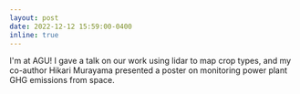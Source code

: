 ```yaml
---
layout: post
date: 2022-12-12 15:59:00-0400
inline: true
---
```


I'm at AGU! I gave a talk on our work using lidar to map crop types, and my co-author Hikari Murayama presented a poster on monitoring power plant GHG emissions from space.